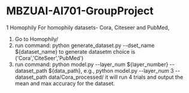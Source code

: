 # MBZUAI-AI701-GroupProject

1 Homophily
For homophily datasets- Cora, Citeseer and PubMed,
1) Go to Homophily/
2) run command: python generate_dataset.py --dset_name ${dataset_name} to generate datasetm choice is ('Cora','CiteSeer','PubMed')
3) run command: python model.py --layer_num ${layer_number} --dataset_path ${data_path}, e.g., 
python model.py --layer_num 3 --dataset_path data/Cora_processed/
it will run 4 trials and output the mean and max accuracy for the dataset.

